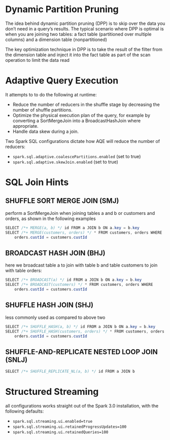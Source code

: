 # Dynamic Partition Pruning
The idea behind dynamic partition pruning (DPP) is to skip over the data you don’t need in a query’s results. The typical scenario where 
DPP is optimal is when you are joining two tables: a fact table (partitioned over multiple columns) and a dimension table (nonpartitioned)

The key optimization technique in DPP is to take the result of the filter from the dimension table and inject it into the fact table as 
part of the scan operation to limit the data read

# Adaptive Query Execution
It attempts to to do the following at runtime:
- Reduce the number of reducers in the shuffle stage by decreasing the number of shuffle partitions.
- Optimize the physical execution plan of the query, for example by converting a SortMergeJoin into a BroadcastHashJoin where appropriate.
- Handle data skew during a join.

Two Spark SQL configurations dictate how AQE will reduce the number of reducers:
- `spark.sql.adaptive.coalescePartitions.enabled` (set to true)
- `spark.sql.adaptive.skewJoin.enabled` (set to true)

# SQL Join Hints
## SHUFFLE SORT MERGE JOIN (SMJ)
perform a SortMergeJoin when joining tables a and b or customers and orders, as shown in the following examples
``` java 
SELECT /*+ MERGE(a, b) */ id FROM a JOIN b ON a.key = b.key
SELECT /*+ MERGE(customers, orders) */ * FROM customers, orders WHERE 
    orders.custId = customers.custId
```

## BROADCAST HASH JOIN (BHJ)
here we broadcast table a to join with table b and table customers to join with table orders:
``` java 
SELECT /*+ BROADCAST(a) */ id FROM a JOIN b ON a.key = b.key
SELECT /*+ BROADCAST(customers) */ * FROM customers, orders WHERE 
    orders.custId = customers.custId
```

## SHUFFLE HASH JOIN (SHJ)
less commonly used as compared to above two
``` java 
SELECT /*+ SHUFFLE_HASH(a, b) */ id FROM a JOIN b ON a.key = b.key
SELECT /*+ SHUFFLE_HASH(customers, orders) */ * FROM customers, orders WHERE 
    orders.custId = customers.custId
```

## SHUFFLE-AND-REPLICATE NESTED LOOP JOIN (SNLJ)
``` java 
SELECT /*+ SHUFFLE_REPLICATE_NL(a, b) */ id FROM a JOIN b
```

# Structured Streaming
all configurations works straight out of the Spark 3.0 installation, with the following defaults:
- `spark.sql.streaming.ui.enabled=true`
- `spark.sql.streaming.ui.retainedProgressUpdates=100`
- `spark.sql.streaming.ui.retainedQueries=100`